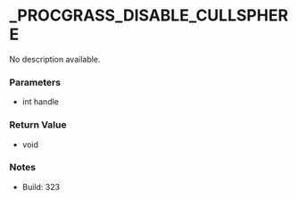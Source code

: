# _PROCGRASS_DISABLE_CULLSPHERE

No description available.

### Parameters
* int handle

### Return Value
* void

### Notes
* Build: 323

